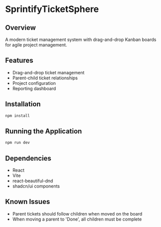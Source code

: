 # SprintifyTicketSphere

## Overview
A modern ticket management system with drag-and-drop Kanban boards for agile project management.

## Features
- Drag-and-drop ticket management
- Parent-child ticket relationships
- Project configuration
- Reporting dashboard

## Installation
```bash
npm install
```

## Running the Application
```bash
npm run dev
```

## Dependencies
- React
- Vite
- react-beautiful-dnd
- shadcn/ui components

## Known Issues
- Parent tickets should follow children when moved on the board
- When moving a parent to 'Done', all children must be complete

